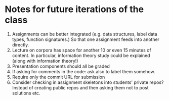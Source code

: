 # Notes for future iterations of the class

1. Assignments can be better integrated (e.g. data structures, label data types, function signatures.) So that one assignment feeds into another directly.
2. Lecture on corpora has space for another 10 or even 15 minutes of content. In particular, information theory study could be explained (along with information theory!)
3. Presentation components should all be graded
4. If asking for comments in the code: ask also to label them somehow.
5. Require only the commit URL for submission
6. Consider checking in assignment skeletons into students' private repos? Instead of creating public repos and then asking them not to post solutions etc.

